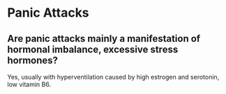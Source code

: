 # Panic Attacks

## Are panic attacks mainly a manifestation of hormonal imbalance, excessive stress hormones?
Yes, usually with hyperventilation caused by high estrogen and serotonin, low vitamin B6.
